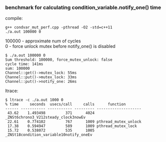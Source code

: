 ### benchmark for calculating condition_variable.notify_one() time

compile:
```
g++ condvar_mut_perf.cpp -pthread -O2 -std=c++11
./a.out 100000 0
```
100000 - approximate num of cycles  
0      - force unlock mutex before notify_one() is disabled  
```
$ ./a.out 100000 0
Sum threshold: 100000, force_mutex_unlock: false
cycle time: 141ms
sum: 100000
Channel::get()->mutex_lock: 55ms
Channel::put()->mutex_lock: 33ms
Channel::put()->notify_one: 26ms
```

ltrace:
```
$ ltrace -c ./a.out 1000 0
% time     seconds  usecs/call     calls      function
------ ----------- ----------- --------- --------------------
 43.62    1.493498         371      4024 _ZNSt6chrono3_V212steady_clock3nowEv
 22.61    0.774102         767      1009 pthread_mutex_unlock
 17.38    0.594947         589      1009 pthread_mutex_lock
 15.72    0.538072         535      1005 _ZNSt18condition_variable10notify_oneEv
```
